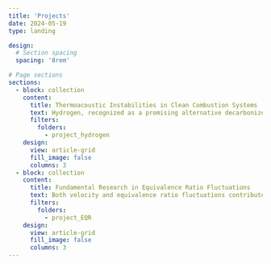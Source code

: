 ```yaml
---
title: 'Projects'
date: 2024-05-19
type: landing

design:
  # Section spacing
  spacing: '8rem'

# Page sections
sections:
  - block: collection
    content:
      title: Thermoacoustic Instabilities in Clean Combustion Systems
      text: Hydrogen, recognized as a promising alternative decarbonized fuel, has received considerable attention. However, the shift from natural gas to hydrogen in modern well-established gas turbines, which rely on lean premixed combustion to reduce NOx emissions, increases the risk of flashback, potentially causing catastrophic damage to the structure. This necessitates alternative strategies to enable safe and stable hydrogen combustion. The micro-mix concept has recently gained renewed attention for the burning of pure hydrogen. Instead of achieving a fully premixed fuel-air mixture far upstream of the flame, this strategy involves injecting fuel near the exit of the burner, allowing for rapid mixing with the incoming air flow. However, this leads to insufficient mixing and is thus often referred to as a partially premixed (or technically premixed) system since the non-uniformity of the equivalence ratio is still present at the flame. 
      filters:
        folders:
          - project_hydrogen
    design:
      view: article-grid
      fill_image: false
      columns: 3
  - block: collection
    content:
      title: Fundamental Research in Equivalence Ratio Fluctuations
      text: Both velocity and equivalence ratio fluctuations contribute to unsteady heat release and can drive thermoacoustic instability. This instability is a flow instability that arises due to two-way coupling between acoustic waves and unsteady heat release rate, causing large amplitude pressure fluctuations, and in extreme cases, catastrophic hardware failure. Equivalence ratio fluctuations excited by pressure and/or velocity oscillations, is known to be particularly important in lean, premixed combustors. However, pure influence of the equivalence ratio fluctuations on flames cannot be exclusively discerned.
      filters:
        folders:
          - project_EQR
    design:
      view: article-grid
      fill_image: false
      columns: 3
---
```

